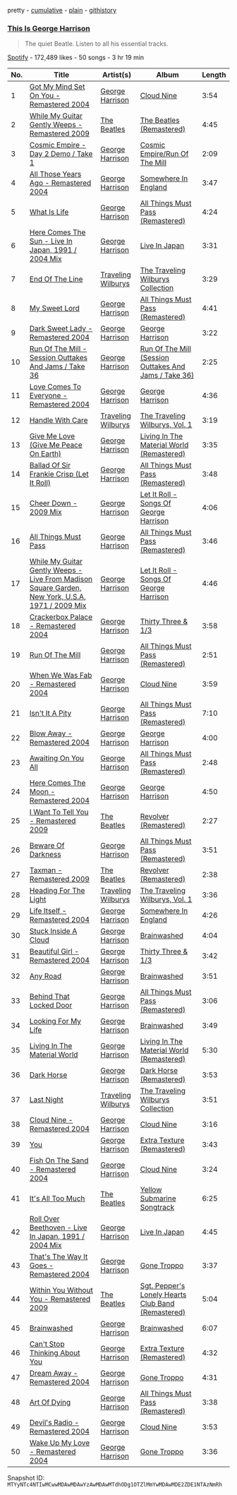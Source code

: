 pretty - [cumulative](/playlists/cumulative/37i9dQZF1DWVDVRzaLYm4M.md) - [plain](/playlists/plain/37i9dQZF1DWVDVRzaLYm4M) - [githistory](https://github.githistory.xyz/mackorone/spotify-playlist-archive/blob/main/playlists/plain/37i9dQZF1DWVDVRzaLYm4M)

### [This Is George Harrison](https://open.spotify.com/playlist/37i9dQZF1DWVDVRzaLYm4M)

> The quiet Beatle\. Listen to all his essential tracks.

[Spotify](https://open.spotify.com/user/spotify) - 172,489 likes - 50 songs - 3 hr 19 min

| No. | Title | Artist(s) | Album | Length |
|---|---|---|---|---|
| 1 | [Got My Mind Set On You \- Remastered 2004](https://open.spotify.com/track/3OeUlriM0EZHdWleJtjoVr) | [George Harrison](https://open.spotify.com/artist/7FIoB5PHdrMZVC3q2HE5MS) | [Cloud Nine](https://open.spotify.com/album/1nbq8GgaVdINI3PulXvPUq) | 3:54 |
| 2 | [While My Guitar Gently Weeps \- Remastered 2009](https://open.spotify.com/track/389QX9Q1eUOEZ19vtzzI9O) | [The Beatles](https://open.spotify.com/artist/3WrFJ7ztbogyGnTHbHJFl2) | [The Beatles \(Remastered\)](https://open.spotify.com/album/1klALx0u4AavZNEvC4LrTL) | 4:45 |
| 3 | [Cosmic Empire \- Day 2 Demo / Take 1](https://open.spotify.com/track/3dbhRlMVh3tiz1NdBbMlTp) | [George Harrison](https://open.spotify.com/artist/7FIoB5PHdrMZVC3q2HE5MS) | [Cosmic Empire/Run Of The Mill](https://open.spotify.com/album/47LKl381PkVTCkM3GD6U6w) | 2:09 |
| 4 | [All Those Years Ago \- Remastered 2004](https://open.spotify.com/track/32fKHW6Eac4yBXn9WY7Aic) | [George Harrison](https://open.spotify.com/artist/7FIoB5PHdrMZVC3q2HE5MS) | [Somewhere In England](https://open.spotify.com/album/574Ws1iXSN3oLjtWyfoMZH) | 3:47 |
| 5 | [What Is Life](https://open.spotify.com/track/7be7aHPLjs3qkKmxR18jeY) | [George Harrison](https://open.spotify.com/artist/7FIoB5PHdrMZVC3q2HE5MS) | [All Things Must Pass \(Remastered\)](https://open.spotify.com/album/7I2wUjVsMFGVaJvchEzXSP) | 4:24 |
| 6 | [Here Comes The Sun \- Live In Japan, 1991 / 2004 Mix](https://open.spotify.com/track/4gdhsYfXJoVQsWpbmh32Da) | [George Harrison](https://open.spotify.com/artist/7FIoB5PHdrMZVC3q2HE5MS) | [Live In Japan](https://open.spotify.com/album/4S2ZR5njbJez1rV8DV5Vtl) | 3:31 |
| 7 | [End Of The Line](https://open.spotify.com/track/2bOaKNkHC1vABgIBApu46l) | [Traveling Wilburys](https://open.spotify.com/artist/2hO4YtXUFJiUYS2uYFvHNK) | [The Traveling Wilburys Collection](https://open.spotify.com/album/0VLa5f9BTACR1SQexZaSSD) | 3:29 |
| 8 | [My Sweet Lord](https://open.spotify.com/track/3Njxl86N4inxFi5xBuCoR1) | [George Harrison](https://open.spotify.com/artist/7FIoB5PHdrMZVC3q2HE5MS) | [All Things Must Pass \(Remastered\)](https://open.spotify.com/album/7I2wUjVsMFGVaJvchEzXSP) | 4:41 |
| 9 | [Dark Sweet Lady \- Remastered 2004](https://open.spotify.com/track/3WzTqTiSXXIFeKEYqd7U5b) | [George Harrison](https://open.spotify.com/artist/7FIoB5PHdrMZVC3q2HE5MS) | [George Harrison](https://open.spotify.com/album/5LEZHIvSR7NRc9J4ojDUwU) | 3:22 |
| 10 | [Run Of The Mill \- Session Outtakes And Jams / Take 36](https://open.spotify.com/track/1YpS4q3O0IwpOItFiW7k58) | [George Harrison](https://open.spotify.com/artist/7FIoB5PHdrMZVC3q2HE5MS) | [Run Of The Mill \(Session Outtakes And Jams / Take 36\)](https://open.spotify.com/album/3hs9zvJX2ENKKqMkYM52Nk) | 2:25 |
| 11 | [Love Comes To Everyone \- Remastered 2004](https://open.spotify.com/track/1dYimSgEq46lJ30MKQP9l6) | [George Harrison](https://open.spotify.com/artist/7FIoB5PHdrMZVC3q2HE5MS) | [George Harrison](https://open.spotify.com/album/5LEZHIvSR7NRc9J4ojDUwU) | 4:36 |
| 12 | [Handle With Care](https://open.spotify.com/track/4wdvkTP86WAvmr1pB01KFw) | [Traveling Wilburys](https://open.spotify.com/artist/2hO4YtXUFJiUYS2uYFvHNK) | [The Traveling Wilburys, Vol\. 1](https://open.spotify.com/album/0FtmosiBG35MGb66MdmWsi) | 3:19 |
| 13 | [Give Me Love \(Give Me Peace On Earth\)](https://open.spotify.com/track/0UkZexeWaFY7geHlCLqjQR) | [George Harrison](https://open.spotify.com/artist/7FIoB5PHdrMZVC3q2HE5MS) | [Living In The Material World \(Remastered\)](https://open.spotify.com/album/7be23wKM6wpduQKzbCcvH3) | 3:35 |
| 14 | [Ballad Of Sir Frankie Crisp \(Let It Roll\)](https://open.spotify.com/track/2rqjQ9seqvnhwyyysPwtSr) | [George Harrison](https://open.spotify.com/artist/7FIoB5PHdrMZVC3q2HE5MS) | [All Things Must Pass \(Remastered\)](https://open.spotify.com/album/7I2wUjVsMFGVaJvchEzXSP) | 3:48 |
| 15 | [Cheer Down \- 2009 Mix](https://open.spotify.com/track/35sKi1iEOS6xCq1NHzgZJE) | [George Harrison](https://open.spotify.com/artist/7FIoB5PHdrMZVC3q2HE5MS) | [Let It Roll \- Songs Of George Harrison](https://open.spotify.com/album/3AMq1D2XLJSADpdYTAtKoL) | 4:06 |
| 16 | [All Things Must Pass](https://open.spotify.com/track/7gMS9hT5vlxQEn4FuxXmAN) | [George Harrison](https://open.spotify.com/artist/7FIoB5PHdrMZVC3q2HE5MS) | [All Things Must Pass \(Remastered\)](https://open.spotify.com/album/7I2wUjVsMFGVaJvchEzXSP) | 3:46 |
| 17 | [While My Guitar Gently Weeps \- Live From Madison Square Garden, New York, U.S.A, 1971 / 2009 Mix](https://open.spotify.com/track/1sW8AxMW4vuoV5LCDZj7r7) | [George Harrison](https://open.spotify.com/artist/7FIoB5PHdrMZVC3q2HE5MS) | [Let It Roll \- Songs Of George Harrison](https://open.spotify.com/album/3AMq1D2XLJSADpdYTAtKoL) | 4:46 |
| 18 | [Crackerbox Palace \- Remastered 2004](https://open.spotify.com/track/3bygXv7MxNgL7zJFq7Cg9W) | [George Harrison](https://open.spotify.com/artist/7FIoB5PHdrMZVC3q2HE5MS) | [Thirty Three & 1/3](https://open.spotify.com/album/7y9Fefugnr5b8fHHt9eE7X) | 3:58 |
| 19 | [Run Of The Mill](https://open.spotify.com/track/3QLZFIQaJebqAovcAIpk7L) | [George Harrison](https://open.spotify.com/artist/7FIoB5PHdrMZVC3q2HE5MS) | [All Things Must Pass \(Remastered\)](https://open.spotify.com/album/7I2wUjVsMFGVaJvchEzXSP) | 2:51 |
| 20 | [When We Was Fab \- Remastered 2004](https://open.spotify.com/track/6fAADiK2jnjdm5QRI7hSYc) | [George Harrison](https://open.spotify.com/artist/7FIoB5PHdrMZVC3q2HE5MS) | [Cloud Nine](https://open.spotify.com/album/1nbq8GgaVdINI3PulXvPUq) | 3:59 |
| 21 | [Isn't It A Pity](https://open.spotify.com/track/12zoIiuBHpEsdTeHkWz0HX) | [George Harrison](https://open.spotify.com/artist/7FIoB5PHdrMZVC3q2HE5MS) | [All Things Must Pass \(Remastered\)](https://open.spotify.com/album/7I2wUjVsMFGVaJvchEzXSP) | 7:10 |
| 22 | [Blow Away \- Remastered 2004](https://open.spotify.com/track/67F9MFQj4YZG2i0V0HCMUs) | [George Harrison](https://open.spotify.com/artist/7FIoB5PHdrMZVC3q2HE5MS) | [George Harrison](https://open.spotify.com/album/5LEZHIvSR7NRc9J4ojDUwU) | 4:00 |
| 23 | [Awaiting On You All](https://open.spotify.com/track/47ZOXXxvdzBwog8cnA2Wv6) | [George Harrison](https://open.spotify.com/artist/7FIoB5PHdrMZVC3q2HE5MS) | [All Things Must Pass \(Remastered\)](https://open.spotify.com/album/7I2wUjVsMFGVaJvchEzXSP) | 2:48 |
| 24 | [Here Comes The Moon \- Remastered 2004](https://open.spotify.com/track/7CFfGfrq3ACeUTs3Dp1UJ4) | [George Harrison](https://open.spotify.com/artist/7FIoB5PHdrMZVC3q2HE5MS) | [George Harrison](https://open.spotify.com/album/5LEZHIvSR7NRc9J4ojDUwU) | 4:50 |
| 25 | [I Want To Tell You \- Remastered 2009](https://open.spotify.com/track/7orb0y6ySGdsYZywMoQtsD) | [The Beatles](https://open.spotify.com/artist/3WrFJ7ztbogyGnTHbHJFl2) | [Revolver \(Remastered\)](https://open.spotify.com/album/3PRoXYsngSwjEQWR5PsHWR) | 2:27 |
| 26 | [Beware Of Darkness](https://open.spotify.com/track/5D9KDPjIHL5aZRug8gCzFJ) | [George Harrison](https://open.spotify.com/artist/7FIoB5PHdrMZVC3q2HE5MS) | [All Things Must Pass \(Remastered\)](https://open.spotify.com/album/7I2wUjVsMFGVaJvchEzXSP) | 3:51 |
| 27 | [Taxman \- Remastered 2009](https://open.spotify.com/track/4BRkPBUxOYffM2QXVlq7aC) | [The Beatles](https://open.spotify.com/artist/3WrFJ7ztbogyGnTHbHJFl2) | [Revolver \(Remastered\)](https://open.spotify.com/album/3PRoXYsngSwjEQWR5PsHWR) | 2:38 |
| 28 | [Heading For The Light](https://open.spotify.com/track/0XchmaUyED9eALwVRP912Q) | [Traveling Wilburys](https://open.spotify.com/artist/2hO4YtXUFJiUYS2uYFvHNK) | [The Traveling Wilburys, Vol\. 1](https://open.spotify.com/album/0FtmosiBG35MGb66MdmWsi) | 3:36 |
| 29 | [Life Itself \- Remastered 2004](https://open.spotify.com/track/5CV2p81MSOfLEuldUkSvGs) | [George Harrison](https://open.spotify.com/artist/7FIoB5PHdrMZVC3q2HE5MS) | [Somewhere In England](https://open.spotify.com/album/574Ws1iXSN3oLjtWyfoMZH) | 4:26 |
| 30 | [Stuck Inside A Cloud](https://open.spotify.com/track/0IF7XHfvCoEkabkVvaLvv4) | [George Harrison](https://open.spotify.com/artist/7FIoB5PHdrMZVC3q2HE5MS) | [Brainwashed](https://open.spotify.com/album/2VFLjY1S0D8nKml6nlU2MD) | 4:04 |
| 31 | [Beautiful Girl \- Remastered 2004](https://open.spotify.com/track/6utKZ21ASljZWbC5nDzIYo) | [George Harrison](https://open.spotify.com/artist/7FIoB5PHdrMZVC3q2HE5MS) | [Thirty Three & 1/3](https://open.spotify.com/album/7y9Fefugnr5b8fHHt9eE7X) | 3:42 |
| 32 | [Any Road](https://open.spotify.com/track/13D1n0jyyJoLDjcmFvfS5W) | [George Harrison](https://open.spotify.com/artist/7FIoB5PHdrMZVC3q2HE5MS) | [Brainwashed](https://open.spotify.com/album/2VFLjY1S0D8nKml6nlU2MD) | 3:51 |
| 33 | [Behind That Locked Door](https://open.spotify.com/track/1qqGWtUzp1kGrVbuFU4EmQ) | [George Harrison](https://open.spotify.com/artist/7FIoB5PHdrMZVC3q2HE5MS) | [All Things Must Pass \(Remastered\)](https://open.spotify.com/album/7I2wUjVsMFGVaJvchEzXSP) | 3:06 |
| 34 | [Looking For My Life](https://open.spotify.com/track/1Dgn1VU5l9eMV8WuSRNwmI) | [George Harrison](https://open.spotify.com/artist/7FIoB5PHdrMZVC3q2HE5MS) | [Brainwashed](https://open.spotify.com/album/2VFLjY1S0D8nKml6nlU2MD) | 3:49 |
| 35 | [Living In The Material World](https://open.spotify.com/track/1lT1K7etQIkyWmXOh0XrLZ) | [George Harrison](https://open.spotify.com/artist/7FIoB5PHdrMZVC3q2HE5MS) | [Living In The Material World \(Remastered\)](https://open.spotify.com/album/7be23wKM6wpduQKzbCcvH3) | 5:30 |
| 36 | [Dark Horse](https://open.spotify.com/track/0Bd3LPxBrRGIE28hqEnuAS) | [George Harrison](https://open.spotify.com/artist/7FIoB5PHdrMZVC3q2HE5MS) | [Dark Horse \(Remastered\)](https://open.spotify.com/album/0dpBzOluKhOa3IieEsmMjL) | 3:53 |
| 37 | [Last Night](https://open.spotify.com/track/1d2Ga3Di0eRZSEhJRmvX1l) | [Traveling Wilburys](https://open.spotify.com/artist/2hO4YtXUFJiUYS2uYFvHNK) | [The Traveling Wilburys Collection](https://open.spotify.com/album/0VLa5f9BTACR1SQexZaSSD) | 3:51 |
| 38 | [Cloud Nine \- Remastered 2004](https://open.spotify.com/track/6bNFmr8aQ9guGerSLqf0Ct) | [George Harrison](https://open.spotify.com/artist/7FIoB5PHdrMZVC3q2HE5MS) | [Cloud Nine](https://open.spotify.com/album/1nbq8GgaVdINI3PulXvPUq) | 3:16 |
| 39 | [You](https://open.spotify.com/track/1WGK9GqetBJp4Cg6TlVluD) | [George Harrison](https://open.spotify.com/artist/7FIoB5PHdrMZVC3q2HE5MS) | [Extra Texture \(Remastered\)](https://open.spotify.com/album/3ZmAgqz6EzC4Zrxc8FQAhf) | 3:43 |
| 40 | [Fish On The Sand \- Remastered 2004](https://open.spotify.com/track/7dcAoN9JaXOf3jtbUkifCn) | [George Harrison](https://open.spotify.com/artist/7FIoB5PHdrMZVC3q2HE5MS) | [Cloud Nine](https://open.spotify.com/album/1nbq8GgaVdINI3PulXvPUq) | 3:24 |
| 41 | [It's All Too Much](https://open.spotify.com/track/1ntoOW2GNFCnSO7mmabrTU) | [The Beatles](https://open.spotify.com/artist/3WrFJ7ztbogyGnTHbHJFl2) | [Yellow Submarine Songtrack](https://open.spotify.com/album/0XRZpF083HqgygM0v1hQyE) | 6:25 |
| 42 | [Roll Over Beethoven \- Live In Japan, 1991 / 2004 Mix](https://open.spotify.com/track/6cm97MSTgQ4bLCq0eHEoTw) | [George Harrison](https://open.spotify.com/artist/7FIoB5PHdrMZVC3q2HE5MS) | [Live In Japan](https://open.spotify.com/album/4S2ZR5njbJez1rV8DV5Vtl) | 4:45 |
| 43 | [That's The Way It Goes \- Remastered 2004](https://open.spotify.com/track/1WnaMlprEQHKVoXm7RInm4) | [George Harrison](https://open.spotify.com/artist/7FIoB5PHdrMZVC3q2HE5MS) | [Gone Troppo](https://open.spotify.com/album/6hqxSTZauLStrt5lThvY2r) | 3:37 |
| 44 | [Within You Without You \- Remastered 2009](https://open.spotify.com/track/3Umg8CDhO8dOSj7yBTInYb) | [The Beatles](https://open.spotify.com/artist/3WrFJ7ztbogyGnTHbHJFl2) | [Sgt\. Pepper's Lonely Hearts Club Band \(Remastered\)](https://open.spotify.com/album/6QaVfG1pHYl1z15ZxkvVDW) | 5:04 |
| 45 | [Brainwashed](https://open.spotify.com/track/1vxKboEoCzJXJW8CsSTArA) | [George Harrison](https://open.spotify.com/artist/7FIoB5PHdrMZVC3q2HE5MS) | [Brainwashed](https://open.spotify.com/album/2VFLjY1S0D8nKml6nlU2MD) | 6:07 |
| 46 | [Can't Stop Thinking About You](https://open.spotify.com/track/1ewoOusucZ6KHYkfjVxCW1) | [George Harrison](https://open.spotify.com/artist/7FIoB5PHdrMZVC3q2HE5MS) | [Extra Texture \(Remastered\)](https://open.spotify.com/album/3ZmAgqz6EzC4Zrxc8FQAhf) | 4:32 |
| 47 | [Dream Away \- Remastered 2004](https://open.spotify.com/track/1GFGcPhn4h9q57gJ8RXC8o) | [George Harrison](https://open.spotify.com/artist/7FIoB5PHdrMZVC3q2HE5MS) | [Gone Troppo](https://open.spotify.com/album/6hqxSTZauLStrt5lThvY2r) | 4:31 |
| 48 | [Art Of Dying](https://open.spotify.com/track/6TA07XOmiBtJL6x2MyFFAy) | [George Harrison](https://open.spotify.com/artist/7FIoB5PHdrMZVC3q2HE5MS) | [All Things Must Pass \(Remastered\)](https://open.spotify.com/album/7I2wUjVsMFGVaJvchEzXSP) | 3:38 |
| 49 | [Devil's Radio \- Remastered 2004](https://open.spotify.com/track/19Rse1n6cwfl98trLEKW6A) | [George Harrison](https://open.spotify.com/artist/7FIoB5PHdrMZVC3q2HE5MS) | [Cloud Nine](https://open.spotify.com/album/1nbq8GgaVdINI3PulXvPUq) | 3:53 |
| 50 | [Wake Up My Love \- Remastered 2004](https://open.spotify.com/track/3dRafF3mJEGCxVaONlh4h2) | [George Harrison](https://open.spotify.com/artist/7FIoB5PHdrMZVC3q2HE5MS) | [Gone Troppo](https://open.spotify.com/album/6hqxSTZauLStrt5lThvY2r) | 3:36 |

Snapshot ID: `MTYyNTc4NTIwMCwwMDAwMDAwYzAwMDAwMTdhODg1OTZlMmYwMDAwMDE2ZDE1NTAzNmRh`
